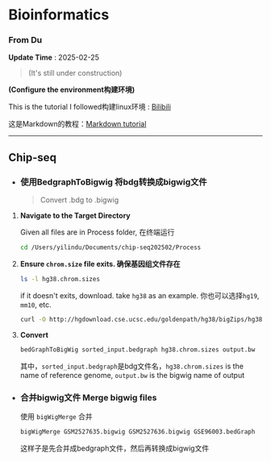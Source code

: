 # Bioinformatics 

### From Du

__Update Time__ : 2025-02-25       
> (It's still under construction)

__(Configure the environment构建环境)__   

This is the tutorial I followed构建linux环境 : [Bilibili](https://www.bilibili.com/video/BV12x411Z7Es/?spm_id_from=333.1391.0.0&vd_source=9013f14436bf85913f2eaa9bb7094f21)

这是Markdown的教程：[Markdown tutorial](https://markdown.com.cn/basic-syntax/)

---
## Chip-seq

- ###  使用BedgraphToBigwig 将bdg转换成bigwig文件
     > Convert .bdg to .bigwig  

1. __Navigate to the Target Directory__
   

   Given all files are in Process folder, 在终端运行
   ```bash
   cd /Users/yilindu/Documents/chip-seq202502/Process
   ```

2. __Ensure `chrom.size` file exits. 确保基因组文件存在__


   ```bash
   ls -l hg38.chrom.sizes
   ```
   if it doesn't exits, download. take `hg38` as an example.  你也可以选择`hg19`, `mm10`, etc.
   
    
   ```bash
   curl -O http://hgdownload.cse.ucsc.edu/goldenpath/hg38/bigZips/hg38.chrom.sizes
   ```

3. __Convert__  
   ```bash
   bedGraphToBigWig sorted_input.bedgraph hg38.chrom.sizes output.bw
   ```
   其中，`sorted_input.bedgraph`是bdg文件名，`hg38.chrom.sizes` is the name of reference genome, `output.bw` is the bigwig name of output

- ### 合并bigwig文件 Merge bigwig files
  使用 `bigWigMerge` 合并
  ```bash
  bigWigMerge GSM2527635.bigwig GSM2527636.bigwig GSE96003.bedGraph
  ```
  这样子是先合并成bedgraph文件，然后再转换成bigwig文件


